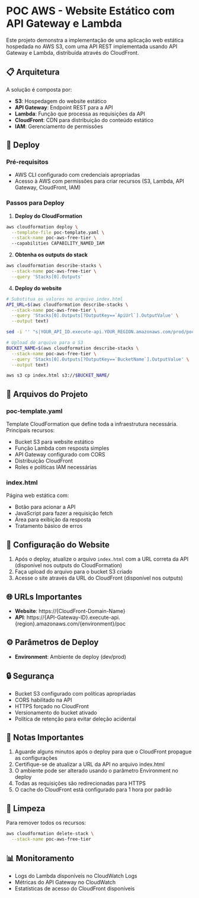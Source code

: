 # POC AWS - Website Estático com API Gateway e Lambda

Este projeto demonstra a implementação de uma aplicação web estática hospedada no AWS S3, com uma API REST implementada usando API Gateway e Lambda, distribuída através do CloudFront.

## 📋 Arquitetura

A solução é composta por:

- **S3**: Hospedagem do website estático
- **API Gateway**: Endpoint REST para a API
- **Lambda**: Função que processa as requisições da API
- **CloudFront**: CDN para distribuição do conteúdo estático
- **IAM**: Gerenciamento de permissões

## 🚀 Deploy

### Pré-requisitos

- AWS CLI configurado com credenciais apropriadas
- Acesso à AWS com permissões para criar recursos (S3, Lambda, API Gateway, CloudFront, IAM)

### Passos para Deploy

1. **Deploy do CloudFormation**

```bash
aws cloudformation deploy \
  --template-file poc-template.yaml \
  --stack-name poc-aws-free-tier \  
  --capabilities CAPABILITY_NAMED_IAM
```

2. **Obtenha os outputs do stack**

```bash
aws cloudformation describe-stacks \
  --stack-name poc-aws-free-tier \
  --query 'Stacks[0].Outputs'
```

4. **Deploy do website**

```bash
# Substitua os valores no arquivo index.html
API_URL=$(aws cloudformation describe-stacks \
  --stack-name poc-aws-free-tier \
  --query 'Stacks[0].Outputs[?OutputKey==`ApiUrl`].OutputValue' \
  --output text)

sed -i '' "s|YOUR_API_ID.execute-api.YOUR_REGION.amazonaws.com/prod/poc|$API_URL|g" index.html

# Upload do arquivo para o S3
BUCKET_NAME=$(aws cloudformation describe-stacks \
  --stack-name poc-aws-free-tier \
  --query 'Stacks[0].Outputs[?OutputKey==`BucketName`].OutputValue' \
  --output text)

aws s3 cp index.html s3://$BUCKET_NAME/
```

## 📄 Arquivos do Projeto

### poc-template.yaml

Template CloudFormation que define toda a infraestrutura necessária. Principais recursos:

- Bucket S3 para website estático
- Função Lambda com resposta simples
- API Gateway configurado com CORS
- Distribuição CloudFront
- Roles e políticas IAM necessárias

### index.html

Página web estática com:

- Botão para acionar a API
- JavaScript para fazer a requisição fetch
- Área para exibição da resposta
- Tratamento básico de erros

## 🔧 Configuração do Website

1. Após o deploy, atualize o arquivo `index.html` com a URL correta da API (disponível nos outputs do CloudFormation)
2. Faça upload do arquivo para o bucket S3 criado
3. Acesse o site através da URL do CloudFront (disponível nos outputs)

## 🌐 URLs Importantes

- **Website**: https://{CloudFront-Domain-Name}
- **API**: https://{API-Gateway-ID}.execute-api.{region}.amazonaws.com/{environment}/poc

## ⚙️ Parâmetros de Deploy

- **Environment**: Ambiente de deploy (dev/prod)

## 🔒 Segurança

- Bucket S3 configurado com políticas apropriadas
- CORS habilitado na API
- HTTPS forçado no CloudFront
- Versionamento do bucket ativado
- Política de retenção para evitar deleção acidental

## 📝 Notas Importantes

1. Aguarde alguns minutos após o deploy para que o CloudFront propague as configurações
2. Certifique-se de atualizar a URL da API no arquivo index.html
3. O ambiente pode ser alterado usando o parâmetro Environment no deploy
4. Todas as requisições são redirecionadas para HTTPS
5. O cache do CloudFront está configurado para 1 hora por padrão

## 🧹 Limpeza

Para remover todos os recursos:

```bash
aws cloudformation delete-stack \
  --stack-name poc-aws-free-tier
```

## 📊 Monitoramento

- Logs do Lambda disponíveis no CloudWatch Logs
- Métricas do API Gateway no CloudWatch
- Estatísticas de acesso do CloudFront disponíveis
